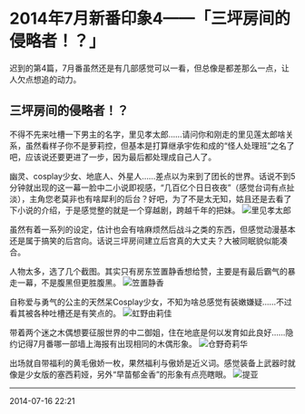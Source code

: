 # 2014年7月新番印象4——「三坪房间的侵略者！？」

迟到的第4篇，7月番虽然还是有几部感觉可以一看，但总像是都差那么一点，让人欠点想追的动力。

## 三坪房间的侵略者！？

不得不先来吐槽一下男主的名字，里见孝太郎……请问你和刚走的里见莲太郎啥关系，虽然看样子你不是萝莉控，但基本是打算继承宇佐和成的“怪人处理班”之名了吧，应该说还要更进了一步，因为最后都处理成自己人了。

幽灵、cosplay少女、地底人、外星人……差点以为来到了团长的世界。话说不到5分钟就出现的这一幕一脸中二小说即视感，“几百亿个日日夜夜”（感觉台词有点扯淡），主角您老莫非也有啥犀利的后台？好吧，为了不是太无知，姑且还是去看了下小说的介绍，于是感觉整的就是一个穿越剧，跨越千年的把妹。
![里见孝太郎][01]

虽然有着一系列的设定，估计也会有啥麻烦然后战斗之类的东西，但感觉动漫基本还是属于搞笑的后宫向。话说三坪房间建立后宫真的大丈夫？大被同眠貌似能凑合。

人物太多，选了几个截图。其实只有房东笠置静香想给赞，主要是有最后霸气的暴走一幕，不是腹黑但更胜腹黑。
![笠置静香][02]

自称爱与勇气的公主的天然呆Cosplay少女，不知为啥总感觉有装嫩嫌疑……不过看其被各种吐槽还是有笑点的。
![虹野由莉佳][03]

带着两个迷之木偶想要征服世界的中二御姐，住在地底是何以发育如此良好……隐约记得7月番哪一部墙上海报有出现相同的木偶形象。
![仓野奇莉华][04]

出场就自带福利的黄毛傲娇一枚，果然福利与傲娇是近义词。感觉装备上武器时就像是少女版的塞西莉娅，另外“早苗郁金香”的形象有点亮瞎眼。
![提亚][05]

  [01]: http://tennsinn.github.io/img/blog/01/30-01.jpg
  [02]: http://tennsinn.github.io/img/blog/01/30-02.jpg
  [03]: http://tennsinn.github.io/img/blog/01/30-03.jpg
  [04]: http://tennsinn.github.io/img/blog/01/30-04.jpg
  [05]: http://tennsinn.github.io/img/blog/01/30-05.jpg

----------

2014-07-16 22:21